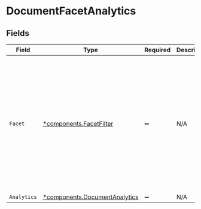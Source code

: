 # DocumentFacetAnalytics


## Fields

| Field                                                                                                                                              | Type                                                                                                                                               | Required                                                                                                                                           | Description                                                                                                                                        | Example                                                                                                                                            |
| -------------------------------------------------------------------------------------------------------------------------------------------------- | -------------------------------------------------------------------------------------------------------------------------------------------------- | -------------------------------------------------------------------------------------------------------------------------------------------------- | -------------------------------------------------------------------------------------------------------------------------------------------------- | -------------------------------------------------------------------------------------------------------------------------------------------------- |
| `Facet`                                                                                                                                            | [*components.FacetFilter](../../models/components/facetfilter.md)                                                                                  | :heavy_minus_sign:                                                                                                                                 | N/A                                                                                                                                                | {<br/>"fieldName": "type",<br/>"values": [<br/>{<br/>"value": "Spreadsheet",<br/>"relationType": "EQUALS"<br/>},<br/>{<br/>"value": "Presentation",<br/>"relationType": "EQUALS"<br/>}<br/>]<br/>} |
| `Analytics`                                                                                                                                        | [*components.DocumentAnalytics](../../models/components/documentanalytics.md)                                                                      | :heavy_minus_sign:                                                                                                                                 | N/A                                                                                                                                                |                                                                                                                                                    |